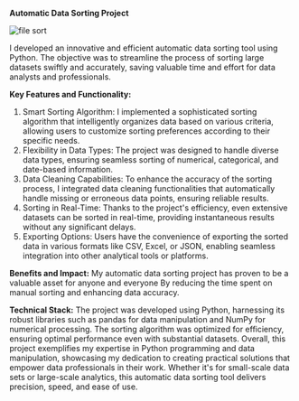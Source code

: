 **Automatic Data Sorting Project**

![file sort](https://github.com/CollinsTheAnalyst/My-python-projects/assets/133567772/9d5bd7dc-70f3-414c-ab15-e0a9b744e93d)


 I developed an innovative and efficient automatic data sorting tool using Python. The objective was to streamline the process of sorting large datasets swiftly and accurately, saving valuable time and effort for data analysts and professionals.

**Key Features and Functionality:**
1. Smart Sorting Algorithm: I implemented a sophisticated sorting algorithm that intelligently organizes data based on various criteria, allowing users to customize sorting preferences according to their specific needs.
2. Flexibility in Data Types: The project was designed to handle diverse data types, ensuring seamless sorting of numerical, categorical, and date-based information.
3. Data Cleaning Capabilities: To enhance the accuracy of the sorting process, I integrated data cleaning functionalities that automatically handle missing or erroneous data points, ensuring reliable results.
4. Sorting in Real-Time: Thanks to the project's efficiency, even extensive datasets can be sorted in real-time, providing instantaneous results without any significant delays.
5. Exporting Options: Users have the convenience of exporting the sorted data in various formats like CSV, Excel, or JSON, enabling seamless integration into other analytical tools or platforms.

**Benefits and Impact:**
My automatic data sorting project has proven to be a valuable asset for anyone and everyone By reducing the time spent on manual sorting and enhancing data accuracy.

**Technical Stack:**
The project was developed using Python, harnessing its robust libraries such as pandas for data manipulation and NumPy for numerical processing. The sorting algorithm was optimized for efficiency, ensuring optimal performance even with substantial datasets.
Overall, this project exemplifies my expertise in Python programming and data manipulation, showcasing my dedication to creating practical solutions that empower data professionals in their work. Whether it's for small-scale data sets or large-scale analytics, this automatic data sorting tool delivers precision, speed, and ease of use.
